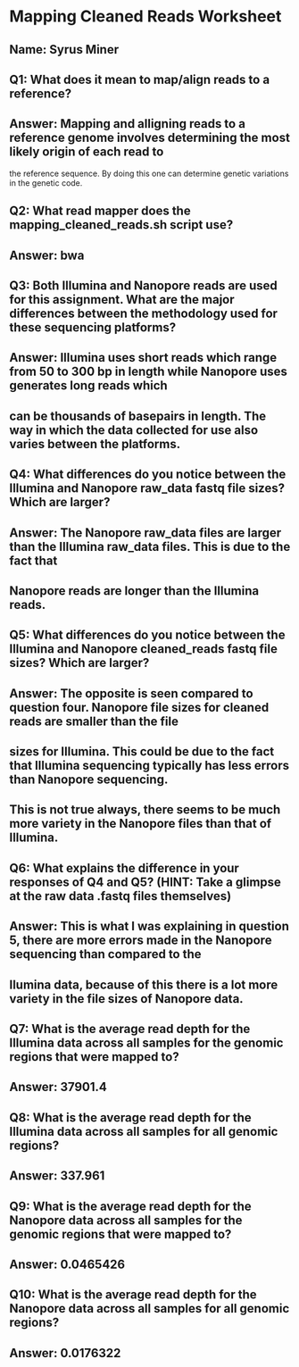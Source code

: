 # Mapping Cleaned Reads Worksheet

<!--- Write name below --->
## Name: Syrus Miner 

<!--- For this worksheet, answer the following questions --->

## Q1: What does it mean to map/align reads to a reference?

## Answer: Mapping and alligning reads to a reference genome involves determining the most likely origin of each read to 
the reference sequence. By doing this one can determine genetic variations in the genetic code.   

## Q2: What read mapper does the mapping_cleaned_reads.sh script use?
## Answer: bwa

## Q3: Both Illumina and Nanopore reads are used for this assignment. What are the major differences between the methodology used for these sequencing platforms?
## Answer: Illumina uses short reads which range from 50 to 300 bp in length while Nanopore uses generates long reads which
## can be thousands of basepairs in length. The way in which the data collected for use also varies between the platforms.

## Q4: What differences do you notice between the Illumina and Nanopore raw_data fastq file sizes? Which are larger?
## Answer: The Nanopore raw_data files are larger than the Illumina raw_data files. This is due to the fact that
## Nanopore reads are longer than the Illumina reads.

## Q5: What differences do you notice between the Illumina and Nanopore cleaned_reads fastq file sizes? Which are larger?
## Answer: The opposite is seen compared to question four. Nanopore file sizes for cleaned reads are smaller than the file
## sizes for Illumina. This could be due to the fact that Illumina sequencing typically has less errors than Nanopore sequencing.
## This is not true always, there seems to be much more variety in the Nanopore files than that of Illumina.

## Q6: What explains the difference in your responses of Q4 and Q5? (HINT: Take a glimpse at the raw data .fastq files themselves)
## Answer: This is what I was explaining in question 5, there are more errors made in the Nanopore sequencing than compared to the
## Ilumina data, because of this there is a lot more variety in the file sizes of Nanopore data.

## Q7: What is the average read depth for the Illumina data across all samples for the genomic regions that were mapped to?
## Answer: 37901.4

## Q8: What is the average read depth for the Illumina data across all samples for all genomic regions?
## Answer: 337.961

## Q9: What is the average read depth for the Nanopore data across all samples for the genomic regions that were mapped to?
## Answer: 0.0465426

## Q10: What is the average read depth for the Nanopore data across all samples for all genomic regions?
## Answer: 0.0176322
